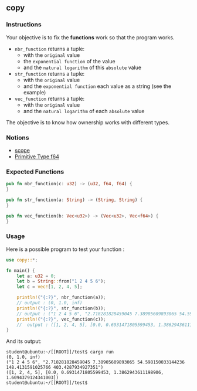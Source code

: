 ## copy

### Instructions

Your objective is to fix the **functions** work so that the program works.

- `nbr_function` returns a tuple:
	- with the `original` value
	- the `exponential function` of the value
	- and the `natural logarithm` of this `absolute` value
- `str_function` returns a tuple:
	- with the `original` value
	- and the `exponential function` each value as a string (see the example)
- `vec_function` returns a tuple:
	- with the `original` value
	- and the `natural logarithm` of each `absolute` value

The objective is to know how ownership works with different types.

### Notions

- [scope](https://doc.rust-lang.org/rust-by-example/scope/move.html)
- [Primitive Type f64](https://doc.rust-lang.org/std/primitive.f64.html)

### Expected Functions

```rust
pub fn nbr_function(c: u32) -> (u32, f64, f64) {
}

pub fn str_function(a: String) -> (String, String) {
}

pub fn vec_function(b: Vec<u32>) -> (Vec<u32>, Vec<f64>) {
}
```

### Usage

Here is a possible program to test your function :

```rust
use copy::*;

fn main() {
    let a: u32 = 0;
    let b = String::from("1 2 4 5 6");
    let c = vec![1, 2, 4, 5];

    println!("{:?}", nbr_function(a));
    // output : (0, 1.0, inf)
    println!("{:?}", str_function(b));
    // output : ("1 2 4 5 6", "2.718281828459045 7.38905609893065 54.598150033144236 148.4131591025766 403.4287934927351")
    println!("{:?}", vec_function(c));
    //  output : ([1, 2, 4, 5], [0.0, 0.6931471805599453, 1.3862943611198906, 1.6094379124341003])
}

```

And its output:

```console
student@ubuntu:~/[[ROOT]]/test$ cargo run
(0, 1.0, inf)
("1 2 4 5 6", "2.718281828459045 7.38905609893065 54.598150033144236 148.4131591025766 403.4287934927351")
([1, 2, 4, 5], [0.0, 0.6931471805599453, 1.3862943611198906, 1.6094379124341003])
student@ubuntu:~/[[ROOT]]/test$
```
